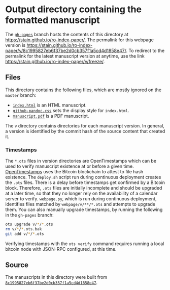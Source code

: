 # Output directory containing the formatted manuscript

The [`gh-pages`](https://github.com/stain/ro-index-paper/tree/gh-pages) branch hosts the contents of this directory at https://stain.github.io/ro-index-paper/.
The permalink for this webpage version is https://stain.github.io/ro-index-paper/v/8c1995827eb6f37be2d0cb357f1a5cd4d1858e47/.
To redirect to the permalink for the latest manuscript version at anytime, use the link https://stain.github.io/ro-index-paper/v/freeze/.

## Files

This directory contains the following files, which are mostly ignored on the `master` branch:

+ [`index.html`](index.html) is an HTML manuscript.
+ [`github-pandoc.css`](github-pandoc.css) sets the display style for `index.html`.
+ [`manuscript.pdf`](manuscript.pdf) is a PDF manuscript.

The `v` directory contains directories for each manuscript version.
In general, a version is identified by the commit hash of the source content that created it.

### Timestamps

The `*.ots` files in version directories are OpenTimestamps which can be used to verify manuscript existence at or before a given time.
[OpenTimestamps](https://opentimestamps.org/) uses the Bitcoin blockchain to attest to file hash existence.
The `deploy.sh` script run during continuous deployment creates the `.ots` files.
There is a delay before timestamps get confirmed by a Bitcoin block.
Therefore, `.ots` files are initially incomplete and should be upgraded at a later time, so that they no longer rely on the availability of a calendar server to verify.
`webpage.py`, which is run during continuous deployment, identifies files matched by `webpage/v/**/*.ots` and attempts to upgrade them.
You can also manually upgrade timestamps, by running the following in the `gh-pages` branch:

```sh
ots upgrade v/*/*.ots
rm v/*/*.ots.bak
git add v/*/*.ots
```

Verifying timestamps with the `ots verify` command requires running a local bitcoin node with JSON-RPC configured, at this time.

## Source

The manuscripts in this directory were built from
[`8c1995827eb6f37be2d0cb357f1a5cd4d1858e47`](https://github.com/stain/ro-index-paper/commit/8c1995827eb6f37be2d0cb357f1a5cd4d1858e47).
